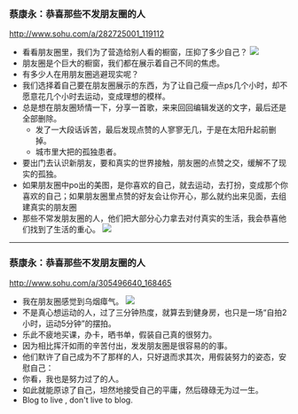 ### 蔡康永：恭喜那些不发朋友圈的人
http://www.sohu.com/a/282725001_119112
- 看看朋友圈里，我们为了营造给别人看的橱窗，压抑了多少自己？
![](http://5b0988e595225.cdn.sohucs.com/images/20181218/63fca86dcb204e188697465e176aab01.jpeg)
- 朋友圈是个巨大的橱窗，我们都在展示着自己不同的焦虑。
- 有多少人在用朋友圈逃避现实呢？
- 我们选择着自己要在朋友圈展示的东西，为了让自己瘦一点ps几个小时，却不愿意花几个小时去运动，变成理想的模样。
- 总是想在朋友圈矫情一下，分享一首歌，来来回回编辑发送的文字，最后还是全部删除。
  - 发了一大段话诉苦，最后发现点赞的人寥寥无几，于是在太阳升起前删掉。
  - 城市里大把的孤独患者。
- 要出门去认识新朋友，要和真实的世界接触，朋友圈的点赞之交，缓解不了现实的孤独。
- 如果朋友圈中po出的美图，是你喜欢的自己，就去运动，去打扮，变成那个你喜欢的自己；如果朋友圈里点赞的好友会让你开心，那么就约出来见面，去组建真实的朋友圈
- 那些不常发朋友圈的人，他们把大部分心力拿去对付真实的生活，我会恭喜他们找到了生活的重心。
![](http://5b0988e595225.cdn.sohucs.com/images/20181218/070b70ccc2664ccda3e445c9205487f5.jpeg)
---
### 蔡康永：恭喜那些不发朋友圈的人
http://www.sohu.com/a/305496640_168465
- 我在朋友圈感觉到乌烟瘴气。
![](http://5b0988e595225.cdn.sohucs.com/images/20190402/8b9fa31da17f4bb3b6750a219d6eeda6.jpeg)
- 不是真心想运动的人，过了三分钟热度，就算去到健身房，也只是一场“自拍2小时，运动5分钟”的摆拍。
- 乐此不疲地买课，办卡，晒书单，假装自己真的很努力。
- 因为相比挥汗如雨的辛苦付出，发发朋友圈是很容易的的事。
- 他们默许了自己成为不了那样的人，只好退而求其次，用假装努力的姿态，安慰自己：
- 你看，我也是努力过了的人。
- 如此就能原谅了自己，坦然地接受自己的平庸，然后碌碌无为过一生。
- Blog to live , don't live to blog.